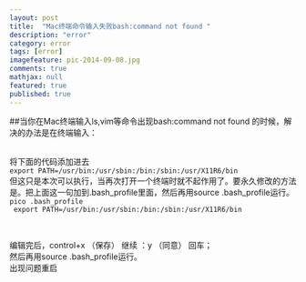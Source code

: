 ```yaml
---
layout: post
title:  "Mac终端命令输入失败bash:command not found "
description: "error"
category: error
tags: [error]
imagefeature: pic-2014-09-08.jpg
comments: true
mathjax: null
featured: true
published: true
---
```


##当你在Mac终端输入ls,vim等命令出现bash:command not found 的时候，解决的办法是在终端输入：

<br/>
将下面的代码添加进去
<br/>
<code>export PATH=/usr/bin:/usr/sbin:/bin:/sbin:/usr/X11R6/bin</code>
<br/>
但这只是本次可以执行，当再次打开一个终端时就不起作用了。要永久修改的方法是。把上面这一句加到.bash_profile里面，然后再用source .bash_profile运行。
<br/>
<code>pico .bash_profile </code>
<br>
<code> export PATH=/usr/bin:/usr/sbin:/bin:/sbin:/usr/X11R6/bin</code>
<figure>
  <img src="{{ site.url }}/images/blog/Mac终端命令输入失败.png" alt="">
  <figcaption></figcaption>
</figure>

<br/>
编辑完后，control+x   （保存）    继续 ：y   （同意）     回车；
<br/>
然后再用source .bash_profile运行。
<br/>
出现问题重启

